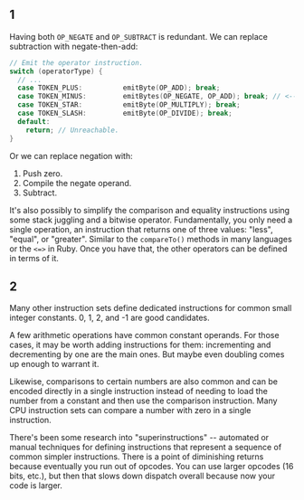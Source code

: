 ## 1

Having both `OP_NEGATE` and `OP_SUBTRACT` is redundant. We can replace
subtraction with negate-then-add:

```c
// Emit the operator instruction.
switch (operatorType) {
  // ...
  case TOKEN_PLUS:          emitByte(OP_ADD); break;
  case TOKEN_MINUS:         emitBytes(OP_NEGATE, OP_ADD); break; // <--
  case TOKEN_STAR:          emitByte(OP_MULTIPLY); break;
  case TOKEN_SLASH:         emitByte(OP_DIVIDE); break;
  default:
    return; // Unreachable.
}
```

Or we can replace negation with:

1. Push zero.
2. Compile the negate operand.
3. Subtract.

It's also possibly to simplify the comparison and equality instructions using
some stack juggling and a bitwise operator. Fundamentally, you only need a
single operation, an instruction that returns one of three values: "less",
"equal", or "greater". Similar to the `compareTo()` methods in many languages or
the `<=>` in Ruby. Once you have that, the other operators can be defined in
terms of it.

## 2

Many other instruction sets define dedicated instructions for common small
integer constants. 0, 1, 2, and -1 are good candidates.

A few arithmetic operations have common constant operands. For those cases, it
may be worth adding instructions for them: incrementing and decrementing by one
are the main ones. But maybe even doubling comes up enough to warrant it.

Likewise, comparisons to certain numbers are also common and can be encoded
directly in a single instruction instead of needing to load the number from a
constant and then use the comparison instruction. Many CPU instruction sets can
compare a number with zero in a single instruction.

There's been some research into "superinstructions" -- automated or manual
techniques for defining instructions that represent a sequence of common simpler
instructions. There is a point of diminishing returns because eventually you run
out of opcodes. You can use larger opcodes (16 bits, etc.), but then that slows
down dispatch overall because now your code is larger.
